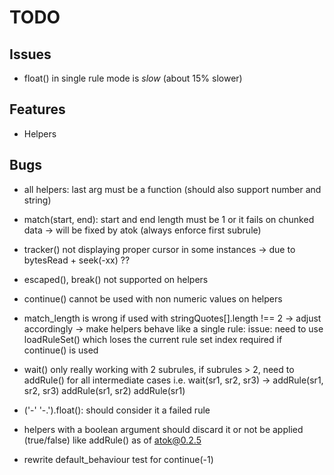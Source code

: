 # TODO

## Issues

* float() in single rule mode is _slow_ (about 15% slower)

## Features

* Helpers

## Bugs

* all helpers: last arg must be a function (should also support number and string)
* match(start, end): start and end length must be 1 or it fails on chunked data
  -> will be fixed by atok (always enforce first subrule)
* tracker() not displaying proper cursor in some instances
  -> due to bytesRead + seek(-xx) ??
* escaped(), break() not supported on helpers
* continue() cannot be used with non numeric values on helpers

* match_length is wrong if used with stringQuotes[].length !== 2 -> adjust accordingly
-> make helpers behave like a single rule: issue: need to use loadRuleSet() which loses the current rule set index required if continue() is used
* wait() only really working with 2 subrules, if subrules > 2, need to addRule() for all intermediate cases
	i.e. wait(sr1, sr2, sr3) ->
		addRule(sr1, sr2, sr3)
		addRule(sr1, sr2)
		addRule(sr1)
* ('-' '-.').float(): should consider it a failed rule
* helpers with a boolean argument should discard it or not be applied (true/false) like addRule() as of atok@0.2.5
* rewrite default_behaviour test for continue(-1)